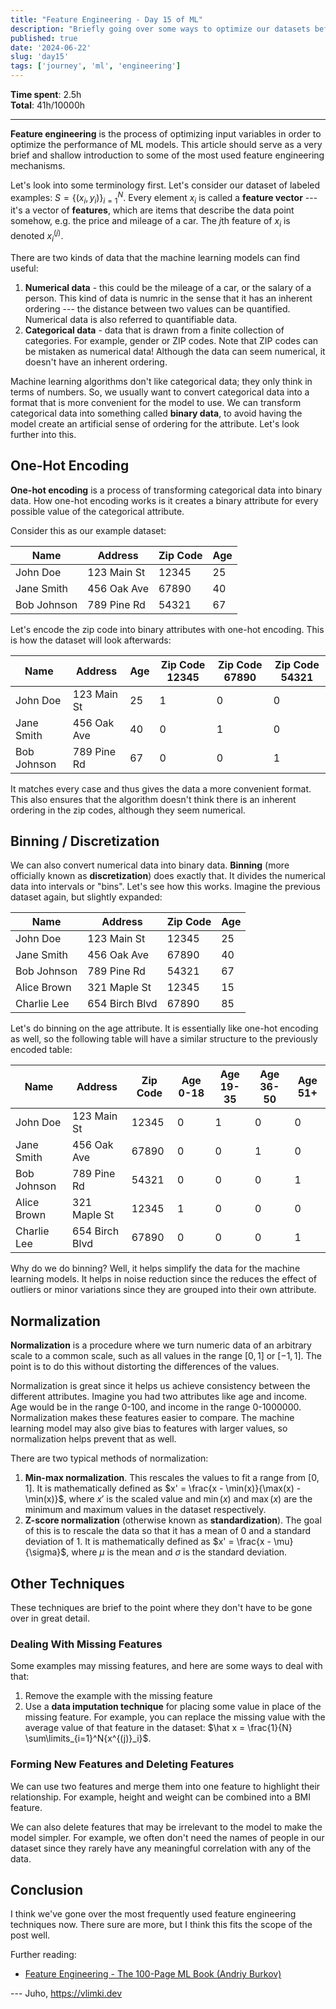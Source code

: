 ```yaml
---
title: "Feature Engineering - Day 15 of ML"
description: "Briefly going over some ways to optimize our datasets before feeding them to ML models."
published: true
date: '2024-06-22'
slug: 'day15'
tags: ['journey', 'ml', 'engineering']
---
```

<script>
    import Image from '$lib/components/Image.svelte';
</script>

**Time spent**: 2.5h<br /> **Total**: 41h/10000h

___

**Feature engineering** is the process of optimizing input variables in order to optimize the performance of ML models. This article should serve as a very brief and shallow introduction to some of the most used feature engineering mechanisms.

Let's look into some terminology first. Let's consider our dataset of labeled examples: $S = \{(x_i, y_i)\}_{i=1}^N$. Every element $x_i$ is called a **feature vector** --- it's a vector of **features**, which are items that describe the data point somehow, e.g. the price and mileage of a car. The $j$th feature of $x_i$ is denoted $x_i^{(j)}$.

There are two kinds of data that the machine learning models can find useful:
1. **Numerical data** - this could be the mileage of a car, or the salary of a person. This kind of data is numric in the sense that it has an inherent ordering --- the distance between two values can be quantified. Numerical data is also referred to quantifiable data.
2. **Categorical data** - data that is drawn from a finite collection of categories. For example, gender or ZIP codes. Note that ZIP codes can be mistaken as numerical data! Although the data can seem numerical, it doesn't have an inherent ordering.

Machine learning algorithms don't like categorical data; they only think in terms of numbers. So, we usually want to convert categorical data into a format that is more convenient for the model to use. We can transform categorical data into something called **binary data**, to avoid having the model create an artificial sense of ordering for the attribute. Let's look further into this.

## One-Hot Encoding

**One-hot encoding** is a process of transforming categorical data into binary data. How one-hot encoding works is it creates a binary attribute for every possible value of the categorical attribute.

Consider this as our example dataset:

| Name       | Address              | Zip Code | Age |
|------------|----------------------|----------| --- |
| John Doe   | 123 Main St          | 12345    | 25  |
| Jane Smith | 456 Oak Ave          | 67890    | 40  |
| Bob Johnson| 789 Pine Rd          | 54321    | 67  |

Let's encode the zip code into binary attributes with one-hot encoding. This is how the dataset will look afterwards:

| Name       | Address              | Age | Zip Code 12345 | Zip Code 67890 | Zip Code 54321 |
|------------|----------------------|------|-------|-------|-------|
| John Doe   | 123 Main St          | 25 | 1     | 0     | 0     |
| Jane Smith | 456 Oak Ave          | 40 | 0     | 1     | 0     |
| Bob Johnson| 789 Pine Rd          |  67 | 0     | 0     | 1     |

It matches every case and thus gives the data a more convenient format. This also ensures that the algorithm doesn't think there is an inherent ordering in the zip codes, although they seem numerical.

## Binning / Discretization

We can also convert numerical data into binary data. **Binning** (more officially known as **discretization**) does exactly that. It divides the numerical data into intervals or "bins". Let's see how this works. Imagine the previous dataset again, but slightly expanded:

| Name       | Address              | Zip Code | Age |
|------------|----------------------|----------|-----|
| John Doe   | 123 Main St          | 12345    | 25  |
| Jane Smith | 456 Oak Ave          | 67890    | 40  |
| Bob Johnson| 789 Pine Rd          | 54321    | 67  |
| Alice Brown| 321 Maple St         | 12345    | 15  |
| Charlie Lee| 654 Birch Blvd       | 67890    | 85  |

Let's do binning on the age attribute. It is essentially like one-hot encoding as well, so the following table will have a similar structure to the previously encoded table:

| Name       | Address              | Zip Code | Age 0-18 | Age 19-35 | Age 36-50 | Age 51+ |
|------------|----------------------|----------|----------|-----------|-----------|---------|
| John Doe   | 123 Main St          | 12345    | 0        | 1         | 0         | 0       |
| Jane Smith | 456 Oak Ave          | 67890    | 0        | 0         | 1         | 0       |
| Bob Johnson| 789 Pine Rd          | 54321    | 0        | 0         | 0         | 1       |
| Alice Brown| 321 Maple St         | 12345    | 1        | 0         | 0         | 0       |
| Charlie Lee| 654 Birch Blvd       | 67890    | 0        | 0         | 0         | 1       |

Why do we do binning? Well, it helps simplify the data for the machine learning models. It helps in noise reduction since the reduces the effect of outliers or minor variations since they are grouped into their own attribute.

## Normalization

**Normalization** is a procedure where we turn numeric data of an arbitrary scale to a common scale, such as all values in the range $[0, 1]$ or $[-1, 1]$. The point is to do this without distorting the differences of the values.

Normalization is great since it helps us achieve consistency between the different attributes. Imagine you had two attributes like age and income. Age would be in the range 0-100, and income in the range 0-1000000. Normalization makes these features easier to compare. The machine learning model may also give bias to features with larger values, so normalization helps prevent that as well.

There are two typical methods of normalization:
1. **Min-max normalization**. This rescales the values to fit a range from $[0, 1]$. It is mathematically defined as $x' = \frac{x - \min(x)}{\max(x) - \min(x)}$, where $x'$ is the scaled value and $\min(x)$ and $\max(x)$ are the minimum and maximum values in the dataset respectively.
2. **Z-score normalization** (otherwise known as **standardization**). The goal of this is to rescale the data so that it has a mean of $0$ and a standard deviation of $1$. It is mathematically defined as $x' = \frac{x - \mu}{\sigma}$, where $\mu$ is the mean and $\sigma$ is the standard deviation.

## Other Techniques
These techniques are brief to the point where they don't have to be gone over in great detail.

### Dealing With Missing Features
Some examples may missing features, and here are some ways to deal with that:
1. Remove the example with the missing feature
2. Use a **data imputation technique** for placing some value in place of the missing feature. For example, you can replace the missing value with the average value of that feature in the dataset: $\hat x = \frac{1}{N} \sum\limits_{i=1}^N{x^{(j)}_i}$.

### Forming New Features and Deleting Features
We can use two features and merge them into one feature to highlight their relationship. For example, height and weight can be combined into a BMI feature.

We can also delete features that may be irrelevant to the model to make the model simpler. For example, we often don't need the names of people in our dataset since they rarely have any meaningful correlation with any of the data.

## Conclusion
I think we've gone over the most frequently used feature engineering techniques now. There sure are more, but I think this fits the scope of the post well.

Further reading:
- [Feature Engineering - The 100-Page ML Book (Andriy Burkov)](https://www.dropbox.com/scl/fi/aofj8t4ssagoi6y4si8ol/Chapter5.pdf?rlkey=ylrotl49w7o34bzul7bm5g82f&e=2&dl=0)

--- Juho, https://vlimki.dev
